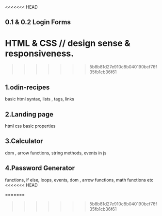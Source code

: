 <<<<<<< HEAD
## 0.1 & 0.2 Login Forms
HTML & CSS // design sense & responsiveness.
=======
>>>>>>> 5b8b81d27e910c8b040190bcf76f35fb1cb36f61
## 1.odin-recipes
basic html syntax, lists , tags, links 

## 2.Landing page
html css basic properties

## 3.Calculator
dom , arrow functions, string methods, events in js 

## 4.Password Generator 
functions, if else, loops, events, dom , arrow functions, math functions etc
<<<<<<< HEAD

=======
>>>>>>> 5b8b81d27e910c8b040190bcf76f35fb1cb36f61

